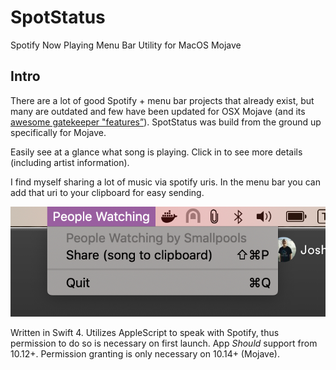 # SpotStatus
Spotify Now Playing Menu Bar Utility for MacOS Mojave

## Intro
There are a lot of good Spotify + menu bar projects that already exist, but many are outdated and few have been updated for OSX Mojave (and its [awesome gatekeeper "features”](https://joshspicer.com/applescript-mojave)).  SpotStatus was build from the ground up specifically for Mojave. 

Easily see at a glance what song is playing. Click in to see more details (including artist information).

I find myself sharing a lot of music via spotify uris.  In the menu bar you can add that uri to your clipboard for easy sending.

![photo](./live.png)

Written in Swift 4.  Utilizes AppleScript to speak with Spotify, thus permission to do so is necessary on first launch.  App _Should_ support from 10.12+. Permission granting is only necessary on 10.14+ (Mojave).  

